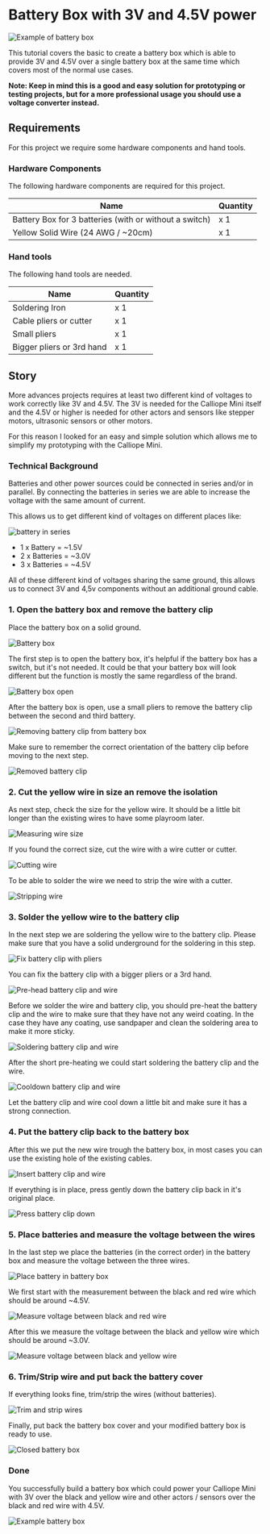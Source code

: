 # Battery Box with 3V and 4.5V power

![Example of battery box](images/battery_box_logo.png)

This tutorial covers the basic to create a battery box which is able to provide 3V and 4.5V over a single battery box at the same time which covers most of the normal use cases.

**Note: Keep in mind this is a good and easy solution for prototyping or testing projects, but for a more professional usage you should use a voltage converter instead.**

## Requirements

For this project we require some hardware components and hand tools.

### Hardware Components

The following hardware components are required for this project.

| Name                                                   | Quantity |
| ------------------------------------------------------ | -------- |
| Battery Box for 3 batteries (with or without a switch) | x 1      |
| Yellow Solid Wire (24 AWG / ~20cm)                     | x 1      |

### Hand tools

The following hand tools are needed.

| Name                      | Quantity |
| ------------------------- | -------- |
| Soldering Iron            | x 1      |
| Cable pliers or cutter    | x 1      |
| Small pliers              | x 1      |
| Bigger pliers or 3rd hand | x 1      |

## Story

More advances projects requires at least two different kind of voltages to work correctly like 3V and 4.5V.
The 3V is needed for the Calliope Mini itself and the 4.5V or higher is needed for other actors and sensors like stepper motors, ultrasonic sensors or other motors.

For this reason I looked for an easy and simple solution which allows me to simplify my prototyping with the Calliope Mini.

### Technical Background

Batteries and other power sources could be connected in series and/or in parallel.
By connecting the batteries in series we are able to increase the voltage with the same amount of current.

This allows us to get different kind of voltages on different places like:

![battery in series](images/battery_series.png)

- 1 x Battery = ~1.5V
- 2 x Batteries = ~3.0V
- 3 x Batteries = ~4.5V

All of these different kind of voltages sharing the same ground, this allows us to connect 3V and 4,5v components without an additional ground cable.

### 1. Open the battery box and remove the battery clip

Place the battery box on a solid ground.

![Battery box](images/battery_box.png)

The first step is to open the battery box, it's helpful if the battery box has a switch, but it's not needed. It could be that your battery box will look different but the function is mostly the same regardless of the brand.

![Battery box open](images/battery_box_open.png)

After the battery box is open, use a small pliers to remove the battery clip between the second and third battery.

![Removing battery clip from battery box](images/remove_battery_clip.png)

Make sure to remember the correct orientation of the battery clip before moving to the next step.

![Removed battery clip](images/removed_battery_clip.png)

### 2. Cut the yellow wire in size an remove the isolation

As next step, check the size for the yellow wire. It should be a little bit longer than the existing wires to have some playroom later.

![Measuring wire size](images/measure_wire_size.png)

If you found the correct size, cut the wire with a wire cutter or cutter.

![Cutting wire](images/cut_wire.png)

To be able to solder the wire we need to strip the wire with a cutter.

![Stripping wire](images/strip_wire.png)

### 3. Solder the yellow wire to the battery clip

In the next step we are soldering the yellow wire to the battery clip.
Please make sure that you have a solid underground for the soldering in this step.

![Fix battery clip with pliers](images/fix_battery_clip_with_pliers.png)

You can fix the battery clip with a bigger pliers or a 3rd hand.

![Pre-head battery clip and wire](images/preheat_battery_clip_and_wire.png)

Before we solder the wire and battery clip, you should pre-heat the battery clip and the wire to make sure that they have not any weird coating.
In the case they have any coating, use sandpaper and clean the soldering area to make it more sticky.

![Soldering battery clip and wire](images/solder_battery_clip_and_wire.png)

After the short pre-heating we could start soldering the battery clip and the wire.

![Cooldown battery clip and wire](images/cooldown_battery_clip_and_wire.png)

Let the battery clip and wire cool down a little bit and make sure it has a strong connection.

### 4. Put the battery clip back to the battery box

After this we put the new wire trough the battery box, in most cases you can use the existing hole of the existing cables.

![Insert battery clip and wire](images/insert_battery_clip_and_wire.png)

If everything is in place, press gently down the battery clip back in it's original place.

![Press battery clip down](images/press_battery_clip_down.png)

### 5. Place batteries and measure the voltage between the wires

In the last step we place the batteries (in the correct order) in the battery box and measure the voltage between the three wires.

![Place battery in battery box](images/place_battery_in_battery_box.png)

We first start with the measurement between the black and red wire which should be around ~4.5V.

![Measure voltage between black and red wire](images/check_voltage_between_black_and_red_wire.png)

After this we measure the voltage between the black and yellow wire which should be around ~3.0V.

![Measure voltage between black and yellow wire](images/check_voltage_between_black_and_yellow_wire.png)

### 6. Trim/Strip wire and put back the battery cover

If everything looks fine, trim/strip the wires (without batteries).

![Trim and strip wires](images/trim_and_strip_wires.png)

Finally, put back the battery box cover and your modified battery box is ready to use.

![Closed battery box](images/closed_battery_box.png)

### Done

You successfully build a battery box which could power your Calliope Mini with 3V over the black and yellow wire and other actors / sensors over the black and red wire with 4.5V.

![Example battery box](images/battery_box_example.png)
